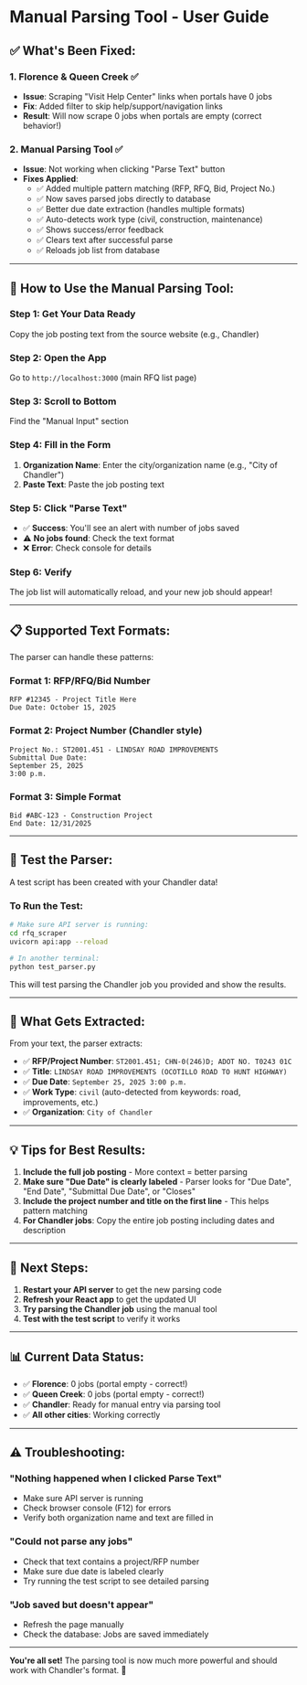 # Manual Parsing Tool - User Guide

## ✅ **What's Been Fixed:**

### **1. Florence & Queen Creek** ✅
- **Issue**: Scraping "Visit Help Center" links when portals have 0 jobs
- **Fix**: Added filter to skip help/support/navigation links
- **Result**: Will now scrape 0 jobs when portals are empty (correct behavior!)

### **2. Manual Parsing Tool** ✅
- **Issue**: Not working when clicking "Parse Text" button
- **Fixes Applied**:
  - ✅ Added multiple pattern matching (RFP, RFQ, Bid, Project No.)
  - ✅ Now saves parsed jobs directly to database
  - ✅ Better due date extraction (handles multiple formats)
  - ✅ Auto-detects work type (civil, construction, maintenance)
  - ✅ Shows success/error feedback
  - ✅ Clears text after successful parse
  - ✅ Reloads job list from database

---

## 📖 **How to Use the Manual Parsing Tool:**

### **Step 1: Get Your Data Ready**
Copy the job posting text from the source website (e.g., Chandler)

### **Step 2: Open the App**
Go to `http://localhost:3000` (main RFQ list page)

### **Step 3: Scroll to Bottom**
Find the "Manual Input" section

### **Step 4: Fill in the Form**
1. **Organization Name**: Enter the city/organization name (e.g., "City of Chandler")
2. **Paste Text**: Paste the job posting text

### **Step 5: Click "Parse Text"**
- ✅ **Success**: You'll see an alert with number of jobs saved
- ⚠️ **No jobs found**: Check the text format
- ❌ **Error**: Check console for details

### **Step 6: Verify**
The job list will automatically reload, and your new job should appear!

---

## 📋 **Supported Text Formats:**

The parser can handle these patterns:

### **Format 1: RFP/RFQ/Bid Number**
```
RFP #12345 - Project Title Here
Due Date: October 15, 2025
```

### **Format 2: Project Number (Chandler style)**
```
Project No.: ST2001.451 - LINDSAY ROAD IMPROVEMENTS
Submittal Due Date:
September 25, 2025
3:00 p.m.
```

### **Format 3: Simple Format**
```
Bid #ABC-123 - Construction Project
End Date: 12/31/2025
```

---

## 🧪 **Test the Parser:**

A test script has been created with your Chandler data!

### **To Run the Test:**
```bash
# Make sure API server is running:
cd rfq_scraper
uvicorn api:app --reload

# In another terminal:
python test_parser.py
```

This will test parsing the Chandler job you provided and show the results.

---

## 🎯 **What Gets Extracted:**

From your text, the parser extracts:
- ✅ **RFP/Project Number**: `ST2001.451; CHN-0(246)D; ADOT NO. T0243 01C`
- ✅ **Title**: `LINDSAY ROAD IMPROVEMENTS (OCOTILLO ROAD TO HUNT HIGHWAY)`
- ✅ **Due Date**: `September 25, 2025 3:00 p.m.`
- ✅ **Work Type**: `civil` (auto-detected from keywords: road, improvements, etc.)
- ✅ **Organization**: `City of Chandler`

---

## 💡 **Tips for Best Results:**

1. **Include the full job posting** - More context = better parsing
2. **Make sure "Due Date" is clearly labeled** - Parser looks for "Due Date", "End Date", "Submittal Due Date", or "Closes"
3. **Include the project number and title on the first line** - This helps pattern matching
4. **For Chandler jobs**: Copy the entire job posting including dates and description

---

## 🚀 **Next Steps:**

1. **Restart your API server** to get the new parsing code
2. **Refresh your React app** to get the updated UI
3. **Try parsing the Chandler job** using the manual tool
4. **Test with the test script** to verify it works

---

## 📊 **Current Data Status:**

- ✅ **Florence**: 0 jobs (portal empty - correct!)
- ✅ **Queen Creek**: 0 jobs (portal empty - correct!)
- ✅ **Chandler**: Ready for manual entry via parsing tool
- ✅ **All other cities**: Working correctly

---

## ⚠️ **Troubleshooting:**

### **"Nothing happened when I clicked Parse Text"**
- Make sure API server is running
- Check browser console (F12) for errors
- Verify both organization name and text are filled in

### **"Could not parse any jobs"**
- Check that text contains a project/RFP number
- Make sure due date is labeled clearly
- Try running the test script to see detailed parsing

### **"Job saved but doesn't appear"**
- Refresh the page manually
- Check the database: Jobs are saved immediately

---

**You're all set!** The parsing tool is now much more powerful and should work with Chandler's format. 🎉
